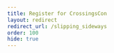 ```yaml
---
title: Register for CrossingsCon
layout: redirect
redirect_url: /slipping_sideways
order: 100
hide: true
---
```

